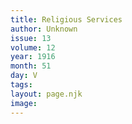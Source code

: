 ```yaml
---
title: Religious Services
author: Unknown
issue: 13
volume: 12
year: 1916
month: 51
day: V
tags:
layout: page.njk
image:
---
```



